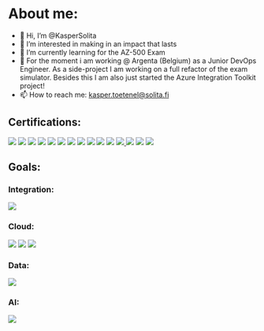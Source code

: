 # About me:
- 👋 Hi, I’m @KasperSolita
- 👀 I’m interested in making in an impact that lasts
- 🌱 I’m currently learning for the AZ-500 Exam
- 🦺 For the moment i am working @ Argenta (Belgium) as a Junior DevOps Engineer. As a side-project I am working on a full refactor of the exam simulator. Besides this I am also just started the Azure Integration Toolkit project!
- 📫 How to reach me: kasper.toetenel@solita.fi

## Certifications:
<a href="https://www.snaplogic.com/services/education/certifications/integrator"><img src="https://img.shields.io/badge/SnapLogic-certified-green.svg"/></a>
<a href="https://training.mulesoft.com/certification/developer-mule4-level1"><img src="https://img.shields.io/badge/Mulesoft-certified-green.svg"/></a>
<a href="https://train.boomi.com/courses/9d66ce66-de8e-467c-95b5-89b90adac8c6"><img src="https://img.shields.io/badge/Boomi--developer-certified-green.svg"/></a>
<a href="https://docs.microsoft.com/en-us/learn/certifications/azure-fundamentals/"><img src="https://img.shields.io/badge/Azure--Fundamentals-certified-green.svg"/></a>
<a href="https://www.scrum.org/user/909804/assessments"><img src="https://img.shields.io/badge/PSM--1-certified-green.svg"/></a>
<a href="https://docs.microsoft.com/en-us/learn/certifications/azure-ai-fundamentals/"><img src="https://img.shields.io/badge/Azure--AI--Fundamentals-certified-green.svg"/></a>
<a href="https://docs.microsoft.com/en-us/learn/certifications/azure-data-fundamentals/"><img src="https://img.shields.io/badge/Azure--Data--Fundamentals-certified-green.svg"/></a>
<a href="https://learn.oracle.com/ols/learning-path/become-an-oci-foundation-associate/35644/98057"><img src="https://img.shields.io/badge/OCI--Foundations-certified-green.svg"/></a>
<a href="https://docs.microsoft.com/en-us/learn/certifications/exams/az-204"><img src="https://img.shields.io/badge/Azure--Developer--Associate-certified-green.svg"/></a>
<a href="https://docs.microsoft.com/en-gb/learn/certifications/exams/sc-900"><img src="https://img.shields.io/badge/Azure--Security,--Compliance--and--Identity--Fundamentals-certified-green.svg"/></a>
<a href="https://aws.amazon.com/certification/certified-cloud-practitioner/"><img src="https://img.shields.io/badge/AWS--Cloud--Practioner-certified-green.svg"/></a>
<a href="https://www.hashicorp.com/certification/terraform-associate"><img src="https://img.shields.io/badge/Terraform--Associate-certified-green.svg"/>
<a href="https://docs.microsoft.com/en-us/learn/certifications/exams/az-104"><img src="https://img.shields.io/badge/Azure--Administrator--Associate-certified-green.svg"/></a>
<a href="https://learn.microsoft.com/en-gb/certifications/exams/az-400"><img src="https://img.shields.io/badge/Azure--DevOps--Engineer--Expert-certified-green.svg"/></a>
<a href="https://docs.microsoft.com/en-gb/certifications/exams/az-220"><img src="https://img.shields.io/badge/Azure--IoT--Speciality-certified-green.svg"/></a>
<!-- ## Technologies: -->

## Goals:
### Integration:
<a href="https://knowledge.softwareag.com/enrol/index.php?id=1742"><img src="https://img.shields.io/badge/Software--AG-not--certified-red.svg"/></a>

### Cloud:
<a href="https://learn.microsoft.com/en-us/certifications/azure-security-engineer/"><img src="https://img.shields.io/badge/Azure--Security--Engineer-in--training-orange.svg"/></a>
<a href="https://cloud.google.com/certification/cloud-digital-leader"><img src="https://img.shields.io/badge/Google--Cloud--Digital--Leader-postponed-black.svg"/></a>
<a href="https://learn.microsoft.com/en-us/certifications/azure-solutions-architect/"><img src="https://img.shields.io/badge/Azure--Solutions--Architect-not--certified-red.svg"/></a>

### Data:
<a href="https://www.snowflake.com/certifications"><img src="https://img.shields.io/badge/Snowpro--Core-not--certified-red.svg"/></a>
</a>

### AI:
<a href="https://learn.microsoft.com/en-us/certifications/azure-ai-engineer"><img src="https://img.shields.io/badge/Azure--AI--Engineer-not--certified-red.svg"/></a>
